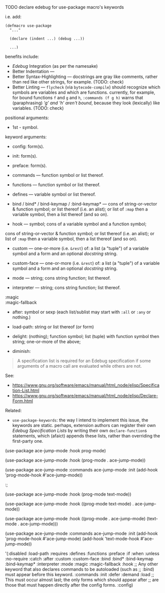 



TODO declare edebug for use-package macro's keywords

i.e. add:

``` emacs-lisp
(defmacro use-package
  "..."

  (declare (indent ...) (debug ...))

  ...)
```

benefits include:

* *Edebug* Integration (as per the namesake)
* Better Indentation — 
* Better Syntax-Highlighting — docstrings are gray like comments, rather than red like other strings, for example. (TODO: check)
* Better Linting — `flycheck` (via `bytecode-compile`) should recognize which symbols are variables and which are functions. currently, for example, for bound functions `f` and `g` and `h`, `:commands (f g h)` warns that (paraphrasing) *‘g’ and ‘h’ aren't bound*, because they look (lexically) like variables. (TODO: check)

positional arguments: 

* 1st - symbol.

keyword arguments:

* config: form(s).
* init: form(s).
* preface: form(s).

* commands — function symbol or list thereof.
* functions — function symbol or list thereof.
* defines — variable symbol or list thereof.

* bind / bind* / bind-keymap / :bind-keymap* — cons of string-or-vector & function symbol; or list thereof (i.e. an alist); or list of `:map` then a variable symbol, then  a list thereof (and so on).

* hook — symbol; cons of a variable symbol and a function symbol; 

cons of string-or-vector & function symbol; or list thereof (i.e. an alist); or list of `:map` then a variable symbol, then  a list thereof (and so on).

* custom — one-or-more (i.e. `&rest`) of: a list (a "tuple") of a variable symbol and a form and an optional *docstring* string.
* custom-face — one-or-more (i.e. `&rest`) of: a list (a "tuple") of a variable symbol and a form and an optional *docstring* string.

* mode — string; cons string function; list thereof.
* interpreter — string; cons string function; list thereof.

:magic           
:magic-fallback      

* after: symbol or sexp (each list/sublist may start with `:all` or `:any` or nothing.)
* load-path: string or list thereof (or form)

* delight: (nothing); function symbol; list (tuple) with function symbol then string; one-or-more of the above; 
* diminish: 

>A specification list is required for an Edebug specification if some arguments of a macro call are evaluated while others are not.

See:

* <https://www.gnu.org/software/emacs/manual/html_node/elisp/Specification-List.html>
* <https://www.gnu.org/software/emacs/manual/html_node/elisp/Declare-Form.html>

Related:

* `use-package-keywords`: the way I intend to implement this issue, the keywords are static. perhaps, extension authors can register their own *Edebug Specification Lists* by writing their own `declare-function`s statements, which (afaict) appends these lists, rather than overriding the first-party one.




(use-package ace-jump-mode
  :hook prog-mode)

(use-package ace-jump-mode
  :hook (prog-mode . ace-jump-mode))

(use-package ace-jump-mode
  :commands ace-jump-mode
  :init
  (add-hook 'prog-mode-hook #'ace-jump-mode))

:;

(use-package ace-jump-mode
  :hook (prog-mode text-mode))

(use-package ace-jump-mode
  :hook ((prog-mode text-mode) . ace-jump-mode))

(use-package ace-jump-mode
  :hook ((prog-mode . ace-jump-mode)
         (text-mode . ace-jump-mode)))

(use-package ace-jump-mode
  :commands ace-jump-mode
  :init
  (add-hook 'prog-mode-hook #'ace-jump-mode)
  (add-hook 'text-mode-hook #'ace-jump-mode))



 '(:disabled
    :load-path
    :requires
    :defines
    :functions
    :preface
    :if :when :unless
    :no-require
    :catch
    :after
    :custom
    :custom-face
    :bind
    :bind*
    :bind-keymap
    :bind-keymap*
    :interpreter
    :mode
    :magic
    :magic-fallback
    :hook
    ;; Any other keyword that also declares commands to be autoloaded (such as
    ;; :bind) must appear before this keyword.
    :commands
    :init
    :defer
    :demand
    :load
    ;; This must occur almost last; the only forms which should appear after
    ;; are those that must happen directly after the config forms.
    :config)









